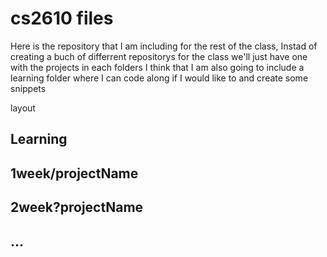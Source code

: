 # cs2610 files

Here is the repository that I am including for the rest of the class, Instad of creating a buch of differrent repositorys for the class we'll just have one with the projects in each folders I think that I am also going to include a learning folder where I can code along if I would like to and create some snippets

layout

## Learning
## 1week/projectName
## 2week?projectName
## ...

